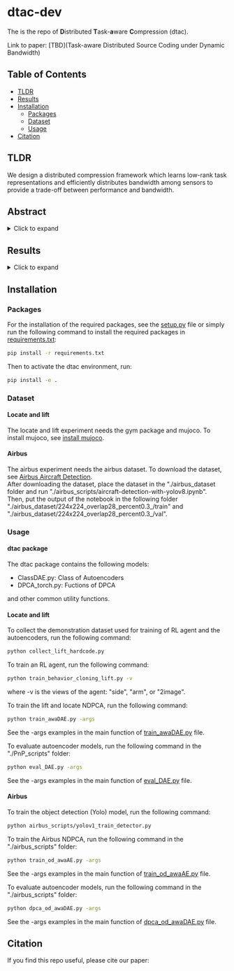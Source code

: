 # dtac-dev
The is the repo of **D**istributed **T**ask-**a**ware **C**ompression (dtac). 

Link to paper: [TBD](Task-aware Distributed Source Coding under Dynamic Bandwidth)
## Table of Contents
- [TLDR](#TLDR)
- [Results](#results)
- [Installation](#installation)
  - [Packages](#packages)
  - [Dataset](#dataset)
  - [Usage](#usage)
- [Citation](#citation)

## TLDR
We design a distributed compression framework which learns low-rank task representations and efficiently distributes bandwidth among sensors to provide a trade-off between performance and bandwidth.

## Abstract
<details>
<summary>Click to expand</summary>
Efficient compression of correlated data is essential to minimize communication overload in multi-sensor networks. In such networks, each sensor independently compresses the data and transmits them to a central node due to limited communication bandwidth. A decoder at the central node decompresses and passes the data to a pre-trained machine learning-based task to generate the final output. Thus, it is important to compress features that are relevant to the task. Additionally, the final performance depends heavily on the total available bandwidth. In practice, it is common to encounter varying availability in bandwidth, and higher bandwidth results in better performance of the task. We design a novel distributed compression framework composed of independent encoders and a joint decoder, which we call neural distributed principal component analysis (NDPCA). NDPCA flexibly compresses data from multiple sources to any available bandwidth with a single model, reducing computing and storage overhead. NDPCA achieves this by learning low-rank task representations and efficiently distributing bandwidth among sensors, thus providing a graceful trade-off between performance and bandwidth. Experiments show that NDPCA improves the success rate of multi-view robotic arm manipulation by 9% and the accuracy of object detection tasks on satellite imagery by 14% compared to an autoencoder with uniform bandwidth allocation.
</details>

## Results
<details>
<summary>Click to expand</summary>

![results](./plots/results.png "results")
**Top:** Performance Comparison for 3 different tasks. Our method achieves equal or higher performance than other methods. 
**Bottom:** Distribution of total available bandwidth (latent space) among the two views for NDPCA (ours). The unequal allocation highlights the difference in the importance of the views for a given task.
</details>

## Installation
### Packages
For the installation of the required packages, see the [setup.py](setup.py) file or simply run the following command to install the required packages in [requirements.txt](requirements.txt):
```bash
pip install -r requirements.txt
```

Then to activate the dtac environment, run:
```bash
pip install -e .
```

### Dataset
#### Locate and lift
The locate and lift experiment needs the gym package and mujoco. To install mujoco, see [install mujoco](https://github.com/openai/mujoco-py).

#### Airbus
The airbus experiment needs the airbus dataset. To download the dataset, see [Airbus Aircraft Detection](https://www.kaggle.com/datasets/airbusgeo/airbus-aircrafts-sample-dataset). \
After downloading the dataset, place the dataset in the "./airbus_dataset
 folder and run "./airbus_scripts/aircraft-detection-with-yolov8.ipynb". \
Then, put the output of the notebook in the following folder
"./airbus_dataset/224x224_overlap28_percent0.3_/train" and "./airbus_dataset/224x224_overlap28_percent0.3_/val".

### Usage

#### dtac package
The dtac package contains the following models:
* ClassDAE.py: Class of Autoencoders
* DPCA_torch.py: Fuctions of DPCA

and other common utility functions.

#### Locate and lift
To collect the demonstration dataset used for training of RL agent and the autoencoders, run the following command:
```bash
python collect_lift_hardcode.py
```

To train an RL agent, run the following command:
```bash
python train_behavior_cloning_lift.py -v
```
where -v is the views of the agent: "side", "arm", or "2image".

To train the lift and locate NDPCA, run the following command:
```bash
python train_awaDAE.py -args
```
See the -args examples in the main function of [train_awaDAE.py](PnP_scripts/train_awaDAE.py) file.

To evaluate autoencoder models, run the following command in the "./PnP_scripts" folder:
```bash
python eval_DAE.py -args
```
See the -args examples in the main function of [eval_DAE.py](PnP_scripts/eval_DAE.py) file.

#### Airbus
To train the object detection (Yolo) model, run the following command:
```bash
python airbus_scripts/yolov1_train_detector.py
```

To train the Airbus NDPCA, run the following command in the "./airbus_scripts" folder:
```bash
python train_od_awaAE.py -args
```
See the -args examples in the main function of [train_od_awaAE.py](airbus_scripts/train_od_awaAE.py) file.

To evaluate autoencoder models, run the following command in the "./airbus_scripts" folder:
```bash
python dpca_od_awaDAE.py -args
```
See the -args examples in the main function of [dpca_od_awaDAE.py](airbus_scripts/dpca_od_awaDAE.py) file.

## Citation
If you find this repo useful, please cite our paper:
```

```